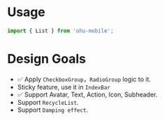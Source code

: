 
# Usage

```js
import { List } from 'ohu-mobile';
```

# Design Goals

+ ✅ Apply `CheckboxGroup`，`RadioGroup` logic to it.
+ Sticky feature, use it in `IndexBar`
+ ✅ Support Avatar, Text, Action, Icon, Subheader.
+ Support `RecycleList`.
+ Support `Damping effect`.



